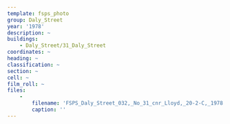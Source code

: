 ```yaml
---
template: fsps_photo
group: Daly_Street
year: '1978'
description: ~
buildings:
    - Daly_Street/31_Daly_Street
coordinates: ~
heading: ~
classification: ~
section: ~
cell: ~
film_roll: ~
files:
    -
        filename: 'FSPS_Daly_Street_032,_No_31_cnr_Lloyd,_20-2-C,_1978.png'
        caption: ''
---
```

